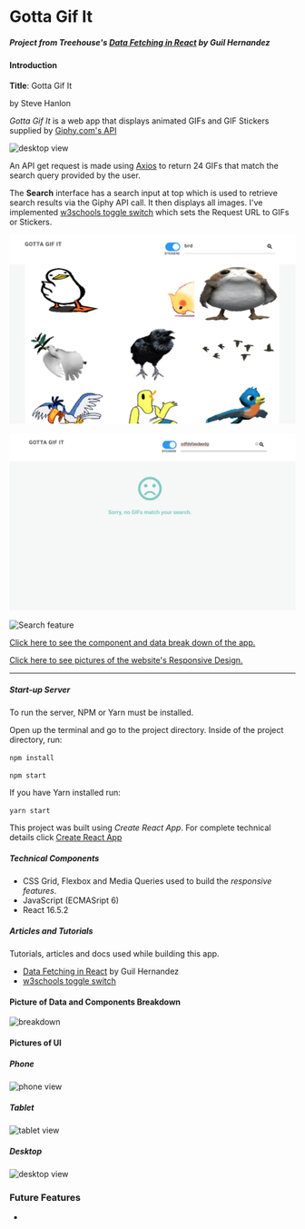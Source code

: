 # Gotta Gif It
##### Project from Treehouse's [Data Fetching in React](https://teamtreehouse.com/library/data-fetching-in-react) by Guil Hernandez

#### Introduction

**Title**: Gotta Gif It

by Steve Hanlon

*Gotta Gif It* is a web app that displays animated GIFs and GIF Stickers supplied by [Giphy.com's API](https://developers.giphy.com/)

![desktop view](./screenshots/gifs_selected.png)


An API get request is made using [Axios](https://github.com/axios/axios) to return 24 GIFs that match the search query provided by the user.

The **Search** interface has a search input at top which is used to retrieve search results via the Giphy API call.  It then displays all images. I've implemented [w3schools toggle switch](https://www.w3schools.com/howto/howto_css_switch.asp) which sets the Request URL to GIFs or Stickers.  

![desktop view](./screenshots/stickers_selected.png)

![error screen is no results are returned](./screenshots/no_results.png)



![Search feature](./screenshots/search_view.png)

[Click here to see the component and data break down of the app.](#picture-of-data-and-components-breakdown)

[Click here to see pictures of the website's Responsive Design.](#pictures-of-responsive-design)

<hr>

##### Start-up Server

To run the server, NPM or Yarn must be installed.

Open up the terminal and go to the project directory.  Inside of the project directory, run:

`npm install`

`npm start`

If you have Yarn installed run:

`yarn start`

This project was built using *Create React App*.  For complete technical details click [Create React App](./docs/README.md)



##### Technical Components
- CSS Grid, Flexbox and Media Queries used to build the _responsive features_.
- JavaScript (ECMASript 6)
- React 16.5.2


##### Articles and Tutorials

Tutorials, articles and docs used while building this app.

- [Data Fetching in React](https://teamtreehouse.com/library/data-fetching-in-react) by Guil Hernandez
- [w3schools toggle switch](https://www.w3schools.com/howto/howto_css_switch.asp)

#### Picture of Data and Components Breakdown
![breakdown]()

#### Pictures of UI
##### Phone

![phone view]()


##### Tablet
![tablet view]()


##### Desktop
![desktop view](./screenshots/gifs_selected.png)


### Future Features
-
